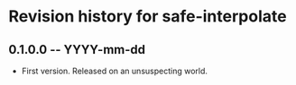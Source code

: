 # Revision history for safe-interpolate

## 0.1.0.0 -- YYYY-mm-dd

* First version. Released on an unsuspecting world.

